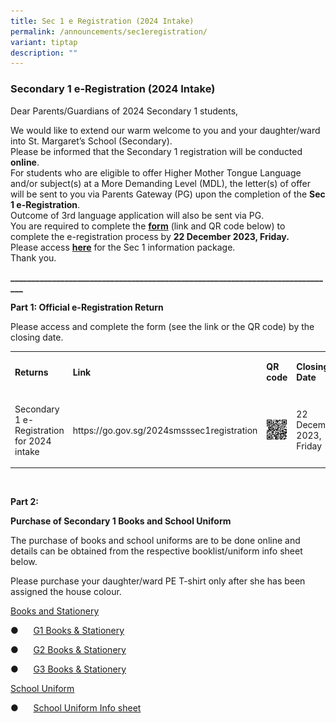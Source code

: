 ```yaml
---
title: Sec 1 e Registration (2024 Intake)
permalink: /announcements/sec1eregistration/
variant: tiptap
description: ""
---
```

<h3><strong>Secondary 1 e-Registration (2024 Intake)</strong></h3><p>Dear Parents/Guardians of 2024 Secondary 1 students,</p><p>We would like to extend our warm welcome to you and your daughter/ward into St. Margaret’s School (Secondary).<br>Please be informed that the Secondary 1 registration will be conducted <strong>online</strong>.<br>For students who are eligible to offer Higher Mother Tongue Language and/or subject(s) at a More Demanding Level (MDL), the letter(s) of offer will be sent to you via Parents Gateway (PG) upon the completion of the <strong>Sec 1 e-Registration</strong>.<br>Outcome of 3rd language application will also be sent via PG.<br>You are required to complete the <strong><a href="https://go.gov.sg/2024smsssec1registration" rel="noopener noreferrer nofollow" target="_blank">form</a></strong> (link and QR code below) to complete the e-registration process by <strong>22 December 2023, Friday.</strong><br>Please access <strong><a href="https://sites.google.com/moe.edu.sg/smsssecondary1site/home" rel="noopener noreferrer nofollow" target="_blank">here</a></strong> for the Sec 1 information package.<br>Thank you.</p><p><strong>______________________________________________________________________________</strong></p><p><strong>Part 1: Official e-Registration Return</strong></p><p>Please access and complete the form (see the link or the QR code) by the closing date.</p><table><tbody><tr><td rowspan="1" colspan="1"><p><strong>Returns</strong></p></td><td rowspan="1" colspan="1"><p><strong>Link</strong></p></td><td rowspan="1" colspan="1"><p><strong>QR code</strong></p></td><td rowspan="1" colspan="1"><p><strong>Closing Date</strong></p></td></tr><tr><td rowspan="1" colspan="1"><p>Secondary 1 e-Registration for 2024 intake</p></td><td rowspan="1" colspan="1"><p><a rel="noopener noreferrer nofollow" target="_blank">https://go.gov.sg/2024smsssec1registration</a></p></td><td rowspan="1" colspan="1"><div class="isomer-image-wrapper"><img style="width: 100%" height="auto" width="100%" alt="" src="/images/Sec_1_reg_QR.png"></div></td><td rowspan="1" colspan="1"><p>22 December 2023, Friday</p></td></tr></tbody></table><p><strong>&nbsp;</strong></p><p><strong>Part 2:</strong></p><p><strong>Purchase of Secondary 1 Books and School Uniform</strong></p><p>The purchase of books and school uniforms are to be done online and details can be obtained from the respective booklist/uniform info sheet below.</p><p>Please purchase your daughter/ward PE T-shirt only after she has been assigned the house colour.</p><p></p><p><u>Books and Stationery</u></p><p>●&nbsp;&nbsp;&nbsp;&nbsp;&nbsp; <a href="https://drive.google.com/file/d/1-7tcKvydZnqsBNKO5JL5NYCYSRM9YlG_/view?usp=sharing" rel="noopener noreferrer nofollow" target="_blank">G1 Books &amp; Stationery</a></p><p>●&nbsp;&nbsp;&nbsp;&nbsp;&nbsp; <a href="https://drive.google.com/file/d/1kQhtpTPb4pkweNoBD83mVz_8d4sUjUtz/view?usp=sharing" rel="noopener noreferrer nofollow" target="_blank">G2 Books &amp; Stationery</a></p><p>●&nbsp;&nbsp;&nbsp;&nbsp;&nbsp; <a href="https://drive.google.com/file/d/1ZyEf6dV5tIQZNx_fDCVpkkzIyDHWxob8/view?usp=sharing" rel="noopener noreferrer nofollow" target="_blank">G3 Books &amp; Stationery</a></p><p></p><p><u>School Uniform</u></p><p>●&nbsp;&nbsp;&nbsp;&nbsp;&nbsp; <a href="https://drive.google.com/file/d/1hzyWMiLYErbIJIpKt5zvO-UKggF0f7Nj/view?usp=sharing" rel="noopener noreferrer nofollow" target="_blank">School Uniform Info sheet</a></p><p></p>
